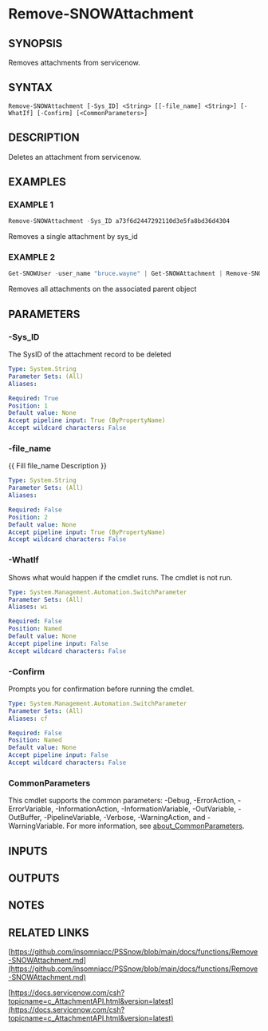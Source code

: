 ﻿---
external help file: PSSnow-help.xml
Module Name: PSSnow
online version: docs/functions/Remove-SNOWAttachment.md
schema: 2.0.0
---

# Remove-SNOWAttachment

## SYNOPSIS
Removes attachments from servicenow.

## SYNTAX

```
Remove-SNOWAttachment [-Sys_ID] <String> [[-file_name] <String>] [-WhatIf] [-Confirm] [<CommonParameters>]
```

## DESCRIPTION
Deletes an attachment from servicenow.

## EXAMPLES

### EXAMPLE 1
```powershell
Remove-SNOWAttachment -Sys_ID a73f6d2447292110d3e5fa8bd36d4304
```

Removes a single attachment by sys_id

### EXAMPLE 2
```powershell
Get-SNOWUser -user_name "bruce.wayne" | Get-SNOWAttachment | Remove-SNOWAttachment -Verbose
```

Removes all attachments on the associated parent object

## PARAMETERS

### -Sys_ID
The SysID of the attachment record to be deleted

```yaml
Type: System.String
Parameter Sets: (All)
Aliases:

Required: True
Position: 1
Default value: None
Accept pipeline input: True (ByPropertyName)
Accept wildcard characters: False
```

### -file_name
{{ Fill file_name Description }}

```yaml
Type: System.String
Parameter Sets: (All)
Aliases:

Required: False
Position: 2
Default value: None
Accept pipeline input: True (ByPropertyName)
Accept wildcard characters: False
```

### -WhatIf
Shows what would happen if the cmdlet runs.
The cmdlet is not run.

```yaml
Type: System.Management.Automation.SwitchParameter
Parameter Sets: (All)
Aliases: wi

Required: False
Position: Named
Default value: None
Accept pipeline input: False
Accept wildcard characters: False
```

### -Confirm
Prompts you for confirmation before running the cmdlet.

```yaml
Type: System.Management.Automation.SwitchParameter
Parameter Sets: (All)
Aliases: cf

Required: False
Position: Named
Default value: None
Accept pipeline input: False
Accept wildcard characters: False
```

### CommonParameters
This cmdlet supports the common parameters: -Debug, -ErrorAction, -ErrorVariable, -InformationAction, -InformationVariable, -OutVariable, -OutBuffer, -PipelineVariable, -Verbose, -WarningAction, and -WarningVariable. For more information, see [about_CommonParameters](http://go.microsoft.com/fwlink/?LinkID=113216).

## INPUTS

## OUTPUTS

## NOTES

## RELATED LINKS

[https://github.com/insomniacc/PSSnow/blob/main/docs/functions/Remove-SNOWAttachment.md](https://github.com/insomniacc/PSSnow/blob/main/docs/functions/Remove-SNOWAttachment.md)

[https://docs.servicenow.com/csh?topicname=c_AttachmentAPI.html&version=latest](https://docs.servicenow.com/csh?topicname=c_AttachmentAPI.html&version=latest)


